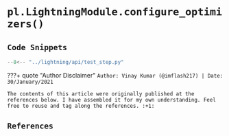 
# `pl.LightningModule.configure_optimizers()`

## `Code Snippets`

```python
--8<-- "../lightning/api/test_step.py"
```

<!-- ######################################################################################################### -->

???+ quote "Author Disclaimer"
    `Author: Vinay Kumar (@imflash217) | Date: 30/January/2021`

    The contents of this article were originally published at the references below. I have assembled it for my own understanding. Feel free to reuse and tag along the references. :+1:

## `References`
[^1]:

<!-- ######################################################################################################### -->